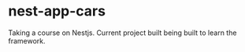 # nest-app-cars
Taking a course on Nestjs. Current project built being built to learn the framework.
